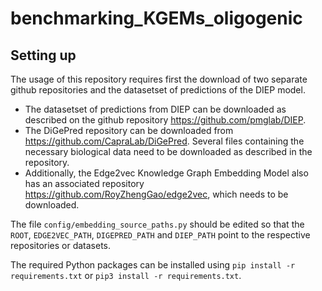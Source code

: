 # benchmarking_KGEMs_oligogenic

## Setting up

The usage of this repository requires first the download of two separate github repositories and the datasetset of predictions of the DIEP model. 
- The datasetset of predictions from DIEP can be downloaded as described on the github repository https://github.com/pmglab/DIEP.
- The DiGePred repository can be downloaded from https://github.com/CapraLab/DiGePred. Several files containing the necessary biological data need to be downloaded as described in the repository.
- Additionally, the Edge2vec Knowledge Graph Embedding Model also has an associated repository https://github.com/RoyZhengGao/edge2vec, which needs to be downloaded.

The file `config/embedding_source_paths.py` should be edited so that the `ROOT`, `EDGE2VEC_PATH`, `DIGEPRED_PATH` and `DIEP_PATH` point to the respective repositories or datasets. 

The required Python packages can be installed using `pip install -r requirements.txt` or `pip3 install -r requirements.txt`.

